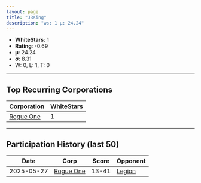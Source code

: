 ```yaml
---
layout: page
title: "JRKing"
description: "ws: 1 μ: 24.24"
---
```

- **WhiteStars**: 1
- **Rating**: -0.69
- **μ**: 24.24  
- **σ**: 8.31
- W: 0, L: 1, T: 0

---

## Top Recurring Corporations

| Corporation | WhiteStars |
| --- | --- |
| [Rogue One](https://ws.tsl.rocks/corp/7ae9b210fd68f3dfa93682a1191388e569dc54fe9d762f02110cd7ac9c1d4477/) | 1 |

---

## Participation History (last 50)

| Date | Corp | Score | Opponent |
| --- | --- | --- | --- |
| 2025-05-27 | [Rogue One](https://ws.tsl.rocks/corp/7ae9b210fd68f3dfa93682a1191388e569dc54fe9d762f02110cd7ac9c1d4477/) | 13-41 | [Legion](https://ws.tsl.rocks/corp/313baaeac1c759ca26e0f4bd3140711cffdfa85c287d4c992dcfb809908cf491/) |